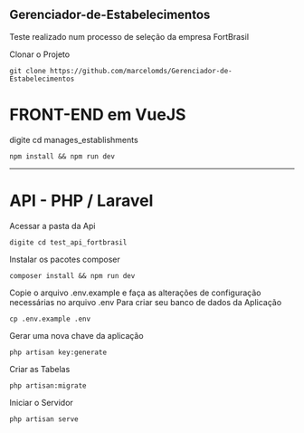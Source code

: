 ## Gerenciador-de-Estabelecimentos
Teste realizado num processo de seleção da empresa FortBrasil

Clonar o Projeto

    git clone https://github.com/marcelomds/Gerenciador-de-Estabelecimentos

# FRONT-END em VueJS
digite cd manages_establishments

    npm install && npm run dev

--------------------------------------------------------------

# API - PHP / Laravel

Acessar a pasta da Api

    digite cd test_api_fortbrasil

Instalar os pacotes composer

    composer install && npm run dev

Copie o arquivo .env.example e faça as alterações de configuração necessárias no arquivo .env
Para criar seu banco de dados da Aplicação

    cp .env.example .env

Gerar uma nova chave da aplicação

    php artisan key:generate

Criar as Tabelas

    php artisan:migrate

Iniciar o Servidor

    php artisan serve
